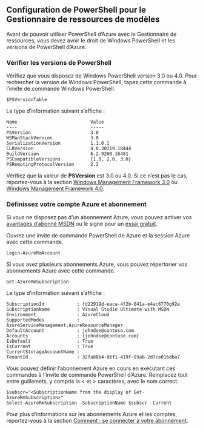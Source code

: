 ## <a name="setting-up-powershell-for-resource-manager-templates"></a>Configuration de PowerShell pour le Gestionnaire de ressources de modèles

Avant de pouvoir utiliser PowerShell d’Azure avec le Gestionnaire de ressources, vous devez avoir le droit de Windows PowerShell et les versions de PowerShell d’Azure.

### <a name="verify-powershell-versions"></a>Vérifier les versions de PowerShell

Vérifiez que vous disposez de Windows PowerShell version 3.0 ou 4.0. Pour rechercher la version de Windows PowerShell, tapez cette commande à l’invite de commande Windows PowerShell.

    $PSVersionTable

Le type d’information suivant s’affiche :

    Name                           Value
    ----                           -----
    PSVersion                      3.0
    WSManStackVersion              3.0
    SerializationVersion           1.1.0.1
    CLRVersion                     4.0.30319.18444
    BuildVersion                   6.2.9200.16481
    PSCompatibleVersions           {1.0, 2.0, 3.0}
    PSRemotingProtocolVersion      2.2


Vérifiez que la valeur de **PSVersion** est 3.0 ou 4.0. Si ce n’est pas le cas, reportez-vous à la section [Windows Management Framework 3.0](http://www.microsoft.com/download/details.aspx?id=34595) ou [Windows Management Framework 4.0](http://www.microsoft.com/download/details.aspx?id=40855).

### <a name="set-your-azure-account-and-subscription"></a>Définissez votre compte Azure et abonnement

Si vous ne disposez pas d’un abonnement Azure, vous pouvez activer vos [avantages d’abonné MSDN](https://azure.microsoft.com/pricing/member-offers/msdn-benefits-details/) ou le signe pour un [essai gratuit](https://azure.microsoft.com/pricing/free-trial/).

Ouvrez une invite de commande PowerShell de Azure et la session Azure avec cette commande.

    Login-AzureRmAccount

Si vous avez plusieurs abonnements Azure, vous pouvez répertorier vos abonnements Azure avec cette commande.

    Get-AzureRmSubscription

Le type d’information suivant s’affiche :

    SubscriptionId            : fd22919d-eaca-4f2b-841a-e4ac6770g92e
    SubscriptionName          : Visual Studio Ultimate with MSDN
    Environment               : AzureCloud
    SupportedModes            : AzureServiceManagement,AzureResourceManager
    DefaultAccount            : johndoe@contoso.com
    Accounts                  : {johndoe@contoso.com}
    IsDefault                 : True
    IsCurrent                 : True
    CurrentStorageAccountName :
    TenantId                  : 32fa88b4-86f1-419f-93ab-2d7ce016dba7

Vous pouvez définir l’abonnement Azure en cours en exécutant ces commandes à l’invite de commande PowerShell d’Azure. Remplacez tout entre guillemets, y compris la < et > caractères, avec le nom correct.

    $subscr="<SubscriptionName from the display of Get-AzureRmSubscription>"
    Select-AzureRmSubscription -SubscriptionName $subscr -Current

Pour plus d’informations sur les abonnements Azure et les comptes, reportez-vous à la section [Comment : se connecter à votre abonnement](powershell-install-configure.md#Connect).
